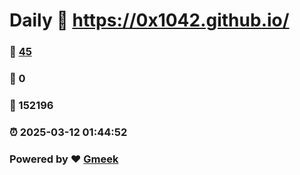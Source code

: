 # Daily :link: https://0x1042.github.io/ 
### :page_facing_up: [45](https://0x1042.github.io//tag.html) 
### :speech_balloon: 0 
### :hibiscus: 152196 
### :alarm_clock: 2025-03-12 01:44:52 
### Powered by :heart: [Gmeek](https://github.com/Meekdai/Gmeek)

